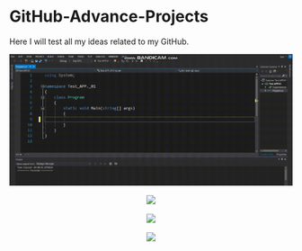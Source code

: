 # GitHub-Advance-Projects
Here I will test all my ideas related to my GitHub.


<p align="center">
  <a href="https://github.com/YaniLozanov/GitHub-Advance-Projects/tree/master/Test%20video">
    <img src="https://github.com/YaniLozanov/GitHub-Advance-Projects/blob/master/Test%20video/ezgif.com-video-to-gif.gif">
  </a>
</p>





<p align="center">
  <a href="https://github.com/YaniLozanov/GitHub-Advance-Projects/tree/master/Test%20video">
    <img src="https://github.com/YaniLozanov/GitHub-Advance-Projects/blob/master/Test%20video/C%23_Gifgif.gif">
  </a>
</p>


<p align="center">
  <a href="https://github.com/YaniLozanov/GitHub-Advance-Projects/tree/master/Test%20video">
    <img src="https://github.com/YaniLozanov/GitHub-Advance-Projects/blob/master/Test%20video/Python.gif">
  </a>
</p>

<p align="center">
  <a href="https://github.com/YaniLozanov/GitHub-Advance-Projects/tree/master/Test%20video">
    <img src="https://github.com/YaniLozanov/GitHub-Advance-Projects/blob/master/Test%20video/QA.gif">
  </a>
</p>
